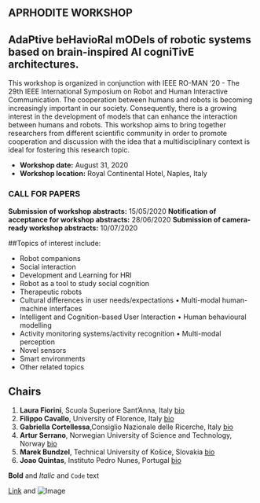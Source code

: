 ## APRHODITE WORKSHOP 
## AdaPtive beHavioRal mODels of robotic systems based on brain-inspired AI cogniTivE architectures.
This workshop is organized in conjunction with IEEE RO-MAN ‘20 - The 29th IEEE International Symposium on Robot and Human Interactive Communication. The cooperation between humans and robots is becoming increasingly important in our society. Consequently, there is a growing interest in the development of models that can enhance the interaction between humans and robots. This workshop aims to bring together researchers from different scientific community in order to promote cooperation and discussion with the idea that a multidisciplinary context is ideal for fostering this research topic.

- **Workshop date:** August 31, 2020
- **Workshop location:** Royal Continental Hotel, Naples, Italy

### CALL FOR PAPERS
**Submission of workshop abstracts:** 15/05/2020
**Notification of acceptance for workshop abstracts:** 28/06/2020
**Submission of camera-ready workshop abstracts:** 10/07/2020

##Topics of interest include:
- Robot companions
- Social interaction
- Development and Learning for HRI
- Robot as a tool to study social cognition
- Therapeutic robots
- Cultural differences in user needs/expectations • Multi-modal human-machine interfaces
- Intelligent and Cognition-based User Interaction • Human behavioural modelling
- Activity monitoring systems/activity recognition • Multi-modal perception
- Novel sensors
- Smart environments
- Other related topics

## Chairs

1. **Laura Fiorini**, Scuola Superiore Sant’Anna, Italy [bio]()
2. **Filippo Cavallo**, University of Florence, Italy [bio]()
3. **Gabriella Cortellessa**,Consiglio Nazionale delle Ricerche, Italy [bio]()
4. **Artur Serrano**, Norwegian University of Science and Technology, Norway [bio]()
5. **Marek Bundzel**, Technical University of Košice, Slovakia [bio]()
6. **Joao Quintas**, Instituto Pedro Nunes, Portugal [bio]()

**Bold** and _Italic_ and `Code` text

[Link](url) and ![Image](src)

